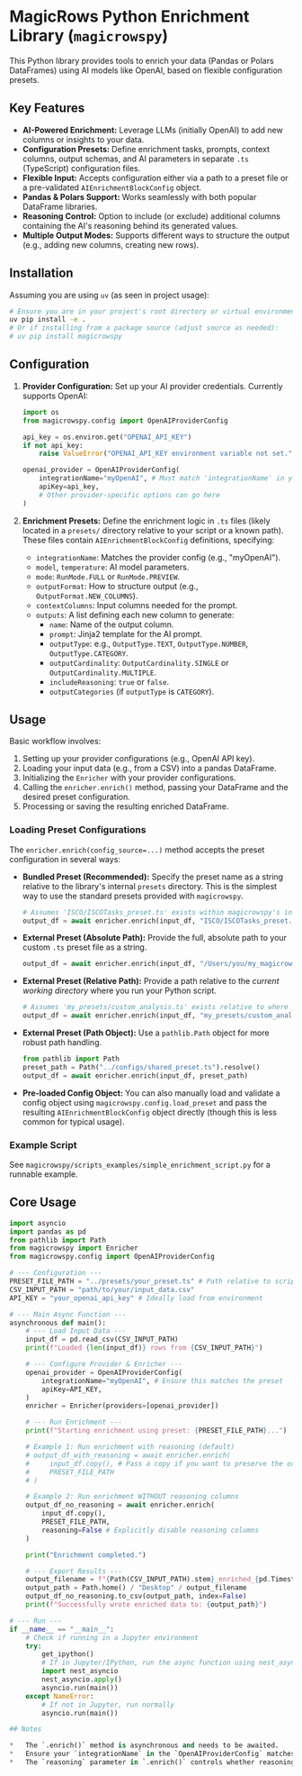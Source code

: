 # MagicRows Python Enrichment Library (`magicrowspy`)

This Python library provides tools to enrich your data (Pandas or Polars DataFrames) using AI models like OpenAI, based on flexible configuration presets.

## Key Features

*   **AI-Powered Enrichment:** Leverage LLMs (initially OpenAI) to add new columns or insights to your data.
*   **Configuration Presets:** Define enrichment tasks, prompts, context columns, output schemas, and AI parameters in separate `.ts` (TypeScript) configuration files.
*   **Flexible Input:** Accepts configuration either via a path to a preset file or a pre-validated `AIEnrichmentBlockConfig` object.
*   **Pandas & Polars Support:** Works seamlessly with both popular DataFrame libraries.
*   **Reasoning Control:** Option to include (or exclude) additional columns containing the AI's reasoning behind its generated values.
*   **Multiple Output Modes:** Supports different ways to structure the output (e.g., adding new columns, creating new rows).

## Installation

Assuming you are using `uv` (as seen in project usage):

```bash
# Ensure you are in your project's root directory or virtual environment
uv pip install -e .
# Or if installing from a package source (adjust source as needed):
# uv pip install magicrowspy 
```

## Configuration

1.  **Provider Configuration:** Set up your AI provider credentials. Currently supports OpenAI:

    ```python
    import os
    from magicrowspy.config import OpenAIProviderConfig

    api_key = os.environ.get("OPENAI_API_KEY")
    if not api_key:
        raise ValueError("OPENAI_API_KEY environment variable not set.")

    openai_provider = OpenAIProviderConfig(
        integrationName="myOpenAI", # Must match 'integrationName' in your preset files
        apiKey=api_key,
        # Other provider-specific options can go here
    )
    ```

2.  **Enrichment Presets:** Define the enrichment logic in `.ts` files (likely located in a `presets/` directory relative to your script or a known path). These files contain `AIEnrichmentBlockConfig` definitions, specifying:
    *   `integrationName`: Matches the provider config (e.g., "myOpenAI").
    *   `model`, `temperature`: AI model parameters.
    *   `mode`: `RunMode.FULL` or `RunMode.PREVIEW`.
    *   `outputFormat`: How to structure output (e.g., `OutputFormat.NEW_COLUMNS`).
    *   `contextColumns`: Input columns needed for the prompt.
    *   `outputs`: A list defining each new column to generate:
        *   `name`: Name of the output column.
        *   `prompt`: Jinja2 template for the AI prompt.
        *   `outputType`: e.g., `OutputType.TEXT`, `OutputType.NUMBER`, `OutputType.CATEGORY`.
        *   `outputCardinality`: `OutputCardinality.SINGLE` or `OutputCardinality.MULTIPLE`.
        *   `includeReasoning`: `true` or `false`.
        *   `outputCategories` (if `outputType` is `CATEGORY`).

## Usage

Basic workflow involves:
1.  Setting up your provider configurations (e.g., OpenAI API key).
2.  Loading your input data (e.g., from a CSV) into a pandas DataFrame.
3.  Initializing the `Enricher` with your provider configurations.
4.  Calling the `enricher.enrich()` method, passing your DataFrame and the desired preset configuration.
5.  Processing or saving the resulting enriched DataFrame.

### Loading Preset Configurations

The `enricher.enrich(config_source=...)` method accepts the preset configuration in several ways:

*   **Bundled Preset (Recommended):** Specify the preset name as a string relative to the library's internal `presets` directory. This is the simplest way to use the standard presets provided with `magicrowspy`.
    ```python
    # Assumes 'ISCO/ISCOTasks_preset.ts' exists within magicrowspy's installed presets
    output_df = await enricher.enrich(input_df, "ISCO/ISCOTasks_preset.ts")
    ```

*   **External Preset (Absolute Path):** Provide the full, absolute path to your custom `.ts` preset file as a string.
    ```python
    output_df = await enricher.enrich(input_df, "/Users/you/my_magicrows_configs/custom_analysis.ts")
    ```

*   **External Preset (Relative Path):** Provide a path relative to the *current working directory* where you run your Python script.
    ```python
    # Assumes 'my_presets/custom_analysis.ts' exists relative to where you run python
    output_df = await enricher.enrich(input_df, "my_presets/custom_analysis.ts")
    ```

*   **External Preset (Path Object):** Use a `pathlib.Path` object for more robust path handling.
    ```python
    from pathlib import Path
    preset_path = Path("../configs/shared_preset.ts").resolve()
    output_df = await enricher.enrich(input_df, preset_path)
    ```

*   **Pre-loaded Config Object:** You can also manually load and validate a config object using `magicrowspy.config.load_preset` and pass the resulting `AIEnrichmentBlockConfig` object directly (though this is less common for typical usage).

### Example Script

See `magicrowspy/scripts_examples/simple_enrichment_script.py` for a runnable example.

## Core Usage

```python
import asyncio
import pandas as pd
from pathlib import Path
from magicrowspy import Enricher
from magicrowspy.config import OpenAIProviderConfig

# --- Configuration ---
PRESET_FILE_PATH = "../presets/your_preset.ts" # Path relative to script
CSV_INPUT_PATH = "path/to/your/input_data.csv"
API_KEY = "your_openai_api_key" # Ideally load from environment

# --- Main Async Function ---
asynchronous def main():
    # --- Load Input Data ---
    input_df = pd.read_csv(CSV_INPUT_PATH)
    print(f"Loaded {len(input_df)} rows from {CSV_INPUT_PATH}")

    # --- Configure Provider & Enricher ---
    openai_provider = OpenAIProviderConfig(
        integrationName="myOpenAI", # Ensure this matches the preset
        apiKey=API_KEY,
    )
    enricher = Enricher(providers=[openai_provider])

    # --- Run Enrichment ---
    print(f"Starting enrichment using preset: {PRESET_FILE_PATH}...")

    # Example 1: Run enrichment with reasoning (default)
    # output_df_with_reasoning = await enricher.enrich(
    #     input_df.copy(), # Pass a copy if you want to preserve the original
    #     PRESET_FILE_PATH
    # )

    # Example 2: Run enrichment WITHOUT reasoning columns
    output_df_no_reasoning = await enricher.enrich(
        input_df.copy(),
        PRESET_FILE_PATH,
        reasoning=False # Explicitly disable reasoning columns
    )

    print("Enrichment completed.")

    # --- Export Results ---
    output_filename = f"{Path(CSV_INPUT_PATH).stem}_enriched_{pd.Timestamp.now().strftime('%Y%m%d_%H%M%S')}.csv"
    output_path = Path.home() / "Desktop" / output_filename
    output_df_no_reasoning.to_csv(output_path, index=False)
    print(f"Successfully wrote enriched data to: {output_path}")

# --- Run ---
if __name__ == "__main__":
    # Check if running in a Jupyter environment
    try:
        get_ipython()
        # If in Jupyter/IPython, run the async function using nest_asyncio
        import nest_asyncio
        nest_asyncio.apply()
        asyncio.run(main())
    except NameError:
        # If not in Jupyter, run normally
        asyncio.run(main())

## Notes

*   The `.enrich()` method is asynchronous and needs to be awaited.
*   Ensure your `integrationName` in the `OpenAIProviderConfig` matches the `integrationName` used within your `.ts` preset files.
*   The `reasoning` parameter in `.enrich()` controls whether reasoning columns are included *and* whether reasoning is requested from the AI (if `includeReasoning: true` is set in the preset for that output).
